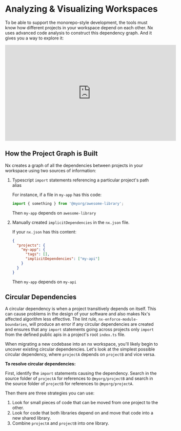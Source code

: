 # Analyzing & Visualizing Workspaces

To be able to support the monorepo-style development, the tools must know how different projects in your workspace depend on each other. Nx uses advanced code analysis to construct this dependency graph. And it gives you a way to explore it:

<iframe width="560" height="315" src="https://www.youtube.com/embed/cMZ-ReC-jWU" frameborder="0" allow="accelerometer; autoplay; encrypted-media; gyroscope; picture-in-picture; fullscreen"></iframe>

## How the Project Graph is Built

Nx creates a graph of all the dependencies between projects in your workspace using two sources of information:

1. Typescript `import` statements referencing a particular project's path alias

   For instance, if a file in `my-app` has this code:

   ```typescript
   import { something } from '@myorg/awesome-library';
   ```

   Then `my-app` depends on `awesome-library`

2. Manually created `implicitDependencies` in the `nx.json` file.

   If your `nx.json` has this content:

   ```json
   {
     "projects": {
       "my-app": {
         "tags": [],
         "implicitDependencies": ["my-api"]
       }
     }
   }
   ```

   Then `my-app` depends on `my-api`

## Circular Dependencies

A circular dependency is when a project transitively depends on itself. This can cause problems in the design of your software and also makes Nx's affected algorithm less effective. The lint rule, `nx-enforce-module-boundaries`, will produce an error if any circular dependencies are created and ensures that any `import` statements going across projects only `import` from the defined public apis in a project's root `index.ts` file.

When migrating a new codebase into an nx workspace, you'll likely begin to uncover existing circular dependencies. Let's look at the simplest possible circular dependency, where `projectA` depends on `projectB` and vice versa.

**To resolve circular dependencies:**

First, identify the `import` statements causing the dependency. Search in the source folder of `projectA` for references to `@myorg/projectB` and search in the source folder of `projectB` for references to `@myorg/projectA`.

Then there are three strategies you can use:

1. Look for small pieces of code that can be moved from one project to the other.
2. Look for code that both libraries depend on and move that code into a new shared library.
3. Combine `projectA` and `projectB` into one library.
